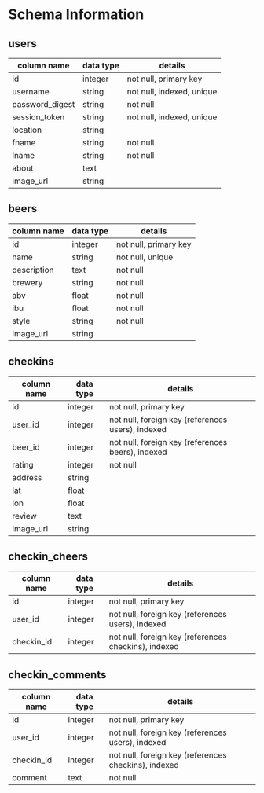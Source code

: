 # Schema Information

## users
column name     | data type | details
----------------|-----------|-----------------------
id              | integer   | not null, primary key
username        | string    | not null, indexed, unique
password_digest | string    | not null
session_token   | string    | not null, indexed, unique
location        | string    |
fname           | string    | not null
lname           | string    | not null
about           | text      |
image_url       | string    |


## beers
column name | data type | details
------------|-----------|-----------------------
id          | integer   | not null, primary key
name        | string    | not null, unique
description | text      | not null
brewery     | string    | not null
abv         | float     | not null
ibu         | float     | not null
style       | string    | not null
image_url   | string    |

## checkins
column name | data type | details
------------|-----------|-----------------------
id          | integer   | not null, primary key
user_id     | integer   | not null, foreign key (references users), indexed
beer_id     | integer   | not null, foreign key (references beers), indexed
rating      | integer   | not null
address     | string    |
lat         | float     |
lon         | float     |
review      | text      |
image_url   | string    |

## checkin_cheers
column name | data type | details
------------|-----------|-----------------------
id          | integer   | not null, primary key
user_id     | integer   | not null, foreign key (references users), indexed
checkin_id  | integer   | not null, foreign key (references checkins), indexed

## checkin_comments
column name | data type | details
------------|-----------|-----------------------
id          | integer   | not null, primary key
user_id     | integer   | not null, foreign key (references users), indexed
checkin_id  | integer   | not null, foreign key (references checkins), indexed
comment     | text      | not null
